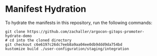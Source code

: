 # Manifest Hydration

To hydrate the manifests in this repository, run the following commands:

```shell
git clone https://github.com/zachaller/argocon-gitops-promoter-hydrate-demo
# cd into the cloned directory
git checkout c6e6197c26dc7eeb8a9aa04ee0db9ddd9da754bd
kustomize build ./user-configuration/staging/integration
```
